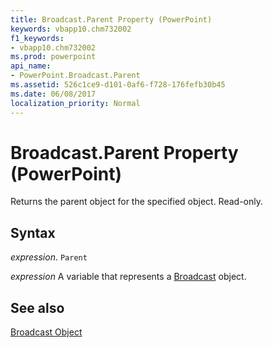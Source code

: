 ```yaml
---
title: Broadcast.Parent Property (PowerPoint)
keywords: vbapp10.chm732002
f1_keywords:
- vbapp10.chm732002
ms.prod: powerpoint
api_name:
- PowerPoint.Broadcast.Parent
ms.assetid: 526c1ce9-d101-0af6-f728-176fefb30b45
ms.date: 06/08/2017
localization_priority: Normal
---
```



# Broadcast.Parent Property (PowerPoint)

Returns the parent object for the specified object. Read-only.


## Syntax

 _expression_. `Parent`

_expression_ A variable that represents a [Broadcast](./PowerPoint.Broadcast.md) object.


## See also


[Broadcast Object](PowerPoint.Broadcast.md)

